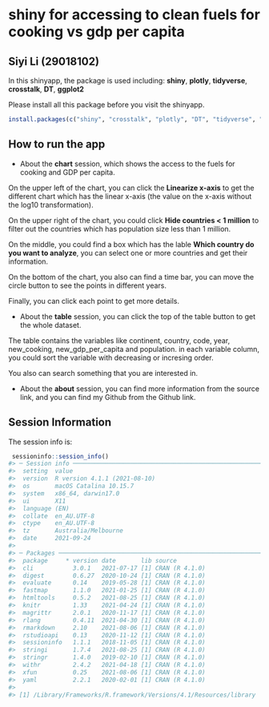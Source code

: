 
<!-- README.md is generated from README.Rmd. Please edit that file -->

# shiny for accessing to clean fuels for cooking vs gdp per capita

## Siyi Li (29018102)

In this shinyapp, the package is used including: **shiny**, **plotly**,
**tidyverse**, **crosstalk**, **DT**, **ggplot2**

Please install all this package before you visit the shinyapp.

``` r
install.packages(c("shiny", "crosstalk", "plotly", "DT", "tidyverse", "here","ggplot2"))
```

## How to run the app

-   About the **chart** session, which shows the access to the fuels for
    cooking and GDP per capita.

On the upper left of the chart, you can click the **Linearize x-axis**
to get the different chart which has the linear x-axis (the value on the
x-axis without the log10 transformation).

On the upper right of the chart, you could click **Hide countries &lt; 1
million** to filter out the countries which has population size less
than 1 million.

On the middle, you could find a box which has the lable **Which country
do you want to analyze**, you can select one or more countries and get
their information.

On the bottom of the chart, you also can find a time bar, you can move
the circle button to see the points in different years.

Finally, you can click each point to get more details.

-   About the **table** session, you can click the top of the table
    button to get the whole dataset.

The table contains the variables like continent, country, code, year,
new\_cooking, new\_gdp\_per\_capita and population. in each variable
column, you could sort the variable with decreasing or incresing order.

You also can search something that you are interested in.

-   About the **about** session, you can find more information from the
    source link, and you can find my Github from the Github link.

## Session Information

The session info is:

``` r
 sessioninfo::session_info()
#> ─ Session info ───────────────────────────────────────────────────────────────
#>  setting  value                       
#>  version  R version 4.1.1 (2021-08-10)
#>  os       macOS Catalina 10.15.7      
#>  system   x86_64, darwin17.0          
#>  ui       X11                         
#>  language (EN)                        
#>  collate  en_AU.UTF-8                 
#>  ctype    en_AU.UTF-8                 
#>  tz       Australia/Melbourne         
#>  date     2021-09-24                  
#> 
#> ─ Packages ───────────────────────────────────────────────────────────────────
#>  package     * version date       lib source        
#>  cli           3.0.1   2021-07-17 [1] CRAN (R 4.1.0)
#>  digest        0.6.27  2020-10-24 [1] CRAN (R 4.1.0)
#>  evaluate      0.14    2019-05-28 [1] CRAN (R 4.1.0)
#>  fastmap       1.1.0   2021-01-25 [1] CRAN (R 4.1.0)
#>  htmltools     0.5.2   2021-08-25 [1] CRAN (R 4.1.0)
#>  knitr         1.33    2021-04-24 [1] CRAN (R 4.1.0)
#>  magrittr      2.0.1   2020-11-17 [1] CRAN (R 4.1.0)
#>  rlang         0.4.11  2021-04-30 [1] CRAN (R 4.1.0)
#>  rmarkdown     2.10    2021-08-06 [1] CRAN (R 4.1.0)
#>  rstudioapi    0.13    2020-11-12 [1] CRAN (R 4.1.0)
#>  sessioninfo   1.1.1   2018-11-05 [1] CRAN (R 4.1.0)
#>  stringi       1.7.4   2021-08-25 [1] CRAN (R 4.1.0)
#>  stringr       1.4.0   2019-02-10 [1] CRAN (R 4.1.0)
#>  withr         2.4.2   2021-04-18 [1] CRAN (R 4.1.0)
#>  xfun          0.25    2021-08-06 [1] CRAN (R 4.1.0)
#>  yaml          2.2.1   2020-02-01 [1] CRAN (R 4.1.0)
#> 
#> [1] /Library/Frameworks/R.framework/Versions/4.1/Resources/library
```

